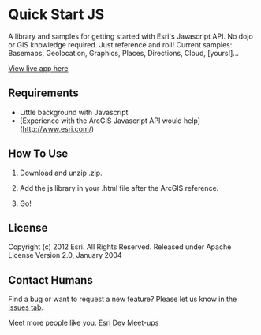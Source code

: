 Quick Start JS
===================================================

A library and samples for getting started with Esri's Javascript API.  No dojo or GIS knowledge required.  Just reference and roll!  Current samples: Basemaps, Geolocation, Graphics, Places, Directions, Cloud, [yours!]...

[View live app here](http://edn1.esri.com/quickstartjs/demo/landingpage.html)

Requirements
------------

* Little background with Javascript
* [Experience with the ArcGIS Javascript API would help] (http://www.esri.com/)

How To Use
----------

1. Download and unzip .zip.
2. Add the js library in your .html file after the ArcGIS reference.

    <script type="text/javascript" src="http://serverapi.arcgisonline.com/jsapi/arcgis/?v=3.2compact"></script>

3. Go!

License
------------

Copyright (c) 2012 Esri. All Rights Reserved.
Released under Apache License Version 2.0, January 2004


Contact Humans
-------------

Find a bug or want to request a new feature?  Please let us know in the [issues tab](https://github.com/Esri/permission-test/issues).

Meet more people like you: [Esri Dev Meet-ups](http://www.esri.com/events/dev-meetup/index.html)
